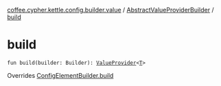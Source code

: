 [coffee.cypher.kettle.config.builder.value](../index.md) / [AbstractValueProviderBuilder](index.md) / [build](./build.md)

# build

`fun build(builder: Builder): `[`ValueProvider`](../../coffee.cypher.kettle.config.value/-value-provider/index.md)`<`[`T`](index.md#T)`>`

Overrides [ConfigElementBuilder.build](../../coffee.cypher.kettle.config.builder.type/-config-element-builder/build.md)

